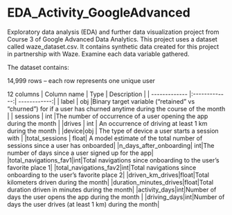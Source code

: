 # EDA_Activity_GoogleAdvanced
 Exploratory data analysis (EDA) and further data visualization project from Course 3 of Google Advanced Data Analytics.
This project uses a dataset called waze_dataset.csv. It contains synthetic data created for this project in partnership with Waze. Examine each data variable gathered. 

The dataset contains:

14,999 rows – each row represents one unique user 

12 columns
| Column name   | Type          | Description  |
| ------------- |:-------------:| ------------:|
| label         | obj           |Binary target variable (“retained” vs “churned”) for if a user has churned anytime during the course of the month |
| sessions | int |The number of occurrence of a user opening the app during the month |
|drives | int | An occurrence of driving at least 1 km during the month |
|device|obj | The type of device a user starts a session with |
|total_sessions | float| A model estimate of the total number of sessions since a user has onboarded|
|n_days_after_onboarding| int|The number of days since a user signed up for the app|
|total_navigations_fav1|int|Total navigations since onboarding to the user’s favorite place 1|
|total_navigations_fav2|int|Total navigations since onboarding to the user’s favorite place 2|
|driven_km_drives|float|Total kilometers driven during the month|
|duration_minutes_drives|float|Total duration driven in minutes during the month|
|activity_days|int|Number of days the user opens the app during the month |
|driving_days|int|Number of days the user drives (at least 1 km) during the month|
